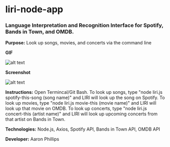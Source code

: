 # liri-node-app
### Language Interpretation and Recognition Interface for Spotify, Bands in Town, and OMDB.

**Purpose:**
Look up songs, movies, and concerts via the command line

**GIF**

![alt text](https://media.giphy.com/media/U5Cxvz5G5MSJZplTeo/giphy.gif)

**Screenshot**

![alt text](https://i.imgur.com/vjT4ecm.jpg)

**Instructions:** 
Open Termincal/Git Bash.  To look up songs, type "node liri.js spotify-this-song (song name)" and LIRI will look up the song on Spotify.  To look up movies, type "node liri.js movie-this (movie name)" and LIRI will look up that movie on OMDB.  To look up concerts, type "node liri.js concert-this (artist name)" and LIRI will look up upcoming concerts from that artist on Bands in Town.  

**Technologies:** 
Node.js, Axios, Spotify API, Bands in Town API, OMDB API

**Developer:** 
Aaron Phillips
